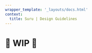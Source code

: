 ```yaml
---
wrapper_template: '_layouts/docs.html'
context:
  title: Suru | Design Guidelines
---
```


# 🚧 WIP 🚧
